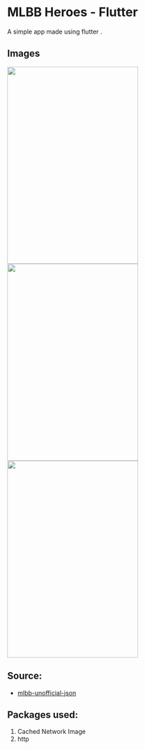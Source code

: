 

# MLBB Heroes - Flutter

A simple app made using flutter .

## Images


<img src="https://i.imgur.com/48eic4v.gif" width=300 height =450>
<img src="https://i.imgur.com/XEIrEw9.png" width=300 height=450>
<img src="https://i.imgur.com/wPgskDf.png" width=300 height=450>

## Source:

 - [mlbb-unofficial-json](https://aktsrcs.github.io/mlbb-unofficial-api/data2.json)

## Packages used:

 1. Cached Network Image
 2. http

